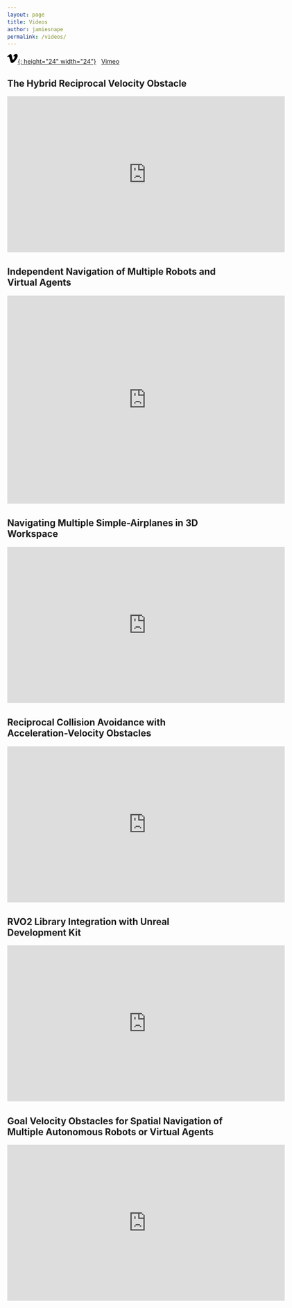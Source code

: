 ```yaml
---
layout: page
title: Videos
author: jamiesnape
permalink: /videos/
---
```


[![Vimeo Logo](/assets/vimeo.png){: height="24" width="24"}](https://vimeo.com/snape) &nbsp; [Vimeo](https://vimeo.com/snape)

## The Hybrid Reciprocal Velocity Obstacle

<iframe title="vimeo-player" src="https://player.vimeo.com/video/51329026?api=1&byline=0&portrait=0&title=0" width="640" height="360" frameborder="0" allowfullscreen></iframe>

## Independent Navigation of Multiple Robots and Virtual Agents

<iframe title="vimeo-player" src="https://player.vimeo.com/video/499052407?api=1&byline=0&portrait=0&title=0" width="640" height="480" frameborder="0" allow="autoplay; fullscreen" allowfullscreen></iframe>

## Navigating Multiple Simple-Airplanes in 3D Workspace

<iframe title="vimeo-player" src="https://player.vimeo.com/video/489185616?api=1&byline=0&portrait=0&title=0" width="640" height="360" frameborder="0" allowfullscreen></iframe>

## Reciprocal Collision Avoidance with Acceleration-Velocity Obstacles

<iframe title="vimeo-player" src="https://player.vimeo.com/video/496668651?api=1&byline=0&portrait=0&title=0" width="640" height="360" frameborder="0" allowfullscreen></iframe>

## RVO2 Library Integration with Unreal Development Kit

<iframe title="vimeo-player" src="https://player.vimeo.com/video/26023744?api=1&byline=0&portrait=0&title=0" width="640" height="360" frameborder="0" allowfullscreen></iframe>

## Goal Velocity Obstacles for Spatial Navigation of Multiple Autonomous Robots or Virtual Agents

<iframe title="vimeo-player" src="https://player.vimeo.com/video/50951913?api=1&byline=0&portrait=0&title=0" width="640" height="360" frameborder="0" allowfullscreen></iframe>
